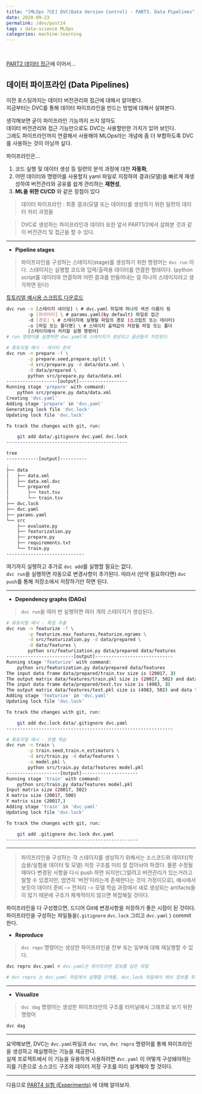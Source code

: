 ```yaml
---
title: "[MLOps 기초] DVC(Data Version Control) - PART3. Data Pipelines"
date: 2020-09-23
permalink: /dev/post14
tags : data-science MLOps
categories: machine-learning
---
```



<br>

[PART2 데이터 접근](https://heainlee.github.io/dev/post13)에 이어서… 

## 데이터 파이프라인 (Data Pipelines)

이전 포스팅까지는 데이터 버전관리와 접근에 대해서 알아봤다. <br>
지금부터는 DVC를 통해 데이터 파이프라인을 만드는 방법에 대해서 살펴본다.<br>

생각해보면 굳이 파이프라인 기능까지 쓰지 않아도 <br>
데이터 버전관리와 접근 기능만으로도  DVC는 사용할만한 가치가 있어 보인다.<br>
그래도 파이프라인까지 연결해서 사용해야 MLOps라는 개념에 좀 더 부합하도록 DVC를 사용하는 것이 아닐까 싶다.<br>

파이프라인은...
1. 코드 실행 및 데이터 생성 등 일련의 분석 과정에 대한 **자동화**, 
2. 어떤 데이터와 명령어를 사용할지 yaml 파일로 지정하여 결과(모델)를 빠르게 재생성하여 버전관리와 공유를 쉽게 관리하는 **재현성**, 
3. **ML을 위한 CI/CD** 와 같은 장점이 있다
 
> 데이터 파이프라인 : 최종 결과(모델 또는 데이터)를 생성하기 위한 일련의 데이터 처리 과정들

> DVC로 생성하는 파이프라인과 데이터 또한 앞서 PART1/2에서 살펴본 것과 같이 버전관리 및 접근을 할 수 있다.

---

- **Pipeline stages**

> 파이프라인을 구성하는 스테이지(stage)를 생성하기 위한 명령어는 `dvc run` 이다.
> 스테이지는 실행할 코드와 입력/출력용 데이터를 연결한 형태이다. (python script를 데이터와 연결하여 어떤 결과를 만들어내는 걸 하나의 스테이지라고 생각하면 된다) 

[튜토리얼 예시용 스크립트 다운로드](https://dvc.org/doc/start/data-pipelines#pipeline-stages)

```bash
dvc run -n [스테이지 네이밍] \ # dvc.yaml 파일에 하나의 섹션 이름이 됨
        -p [파라미터] \ # params.yaml(by default) 파일로 접근
        -d [경로] \ # 스테이지에 실행될 파일의 경로 (스크립트 또는 데이터) 
        -o [파일 또는 폴더명] \ # 스테이지 출력값이 저장될 파일 또는 폴더
        [스테이지에서 처리할 실행 명령어]
# run 명령어를 실행하면 dvc.yaml에 스테이지가 생성되고 옵션들이 저장된다

# 튜토리얼 예시 - 데이터 준비
dvc run -n prepare -f \
        -p prepare.seed,prepare.split \
        -d src/prepare.py -d data/data.xml \
        -O data/prepared \
        python src/prepare.py data/data.xml
-------------------[output]------------------
Running stage 'prepare' with command:                                 
	python src/prepare.py data/data.xml
Creating 'dvc.yaml'                                                                                                                                                                                     
Adding stage 'prepare' in 'dvc.yaml'
Generating lock file 'dvc.lock'
Updating lock file 'dvc.lock'

To track the changes with git, run:

	git add data/.gitignore dvc.yaml dvc.lock
---------------------------------------------

tree
------------[output]----------
.
├── data
│   ├── data.xml
│   ├── data.xml.dvc
│   └── prepared
│       ├── test.tsv
│       └── train.tsv
├── dvc.lock
├── dvc.yaml
├── params.yaml
└── src
    ├── evaluate.py
    ├── featurization.py
    ├── prepare.py
    ├── requirements.txt
    └── train.py
-----------------------------
```

여기까지 실행하고 추가로 `dvc add`를 실행할 필요는 없다. <br>
`dvc run`을 실행하면 자동으로 변경사항이 추가된다. 따라서 (만약 필요하다면)  `dvc push`를 통해 저장소에서 저장하기만 하면 된다. 

---

- **Dependency graphs (DAGs)**

> `dvc run`을 여러 번 실행하면 여러 개의 스테이지가 생성된다. 

```bash
# 튜토리얼 예시 - 특징 추출
dvc run -n featurize -f \
        -p featurize.max_features,featurize.ngrams \
        -d src/featurization.py -d data/prepared \
        -O data/features \
        python src/featurization.py data/prepared data/features
-------------------------[output]-----------------------------
Running stage 'featurize' with command:                               
	python src/featurization.py data/prepared data/features
The input data frame data/prepared/train.tsv size is (20017, 3)
The output matrix data/features/train.pkl size is (20017, 502) and data type is float64
The input data frame data/prepared/test.tsv size is (4983, 3)
The output matrix data/features/test.pkl size is (4983, 502) and data type is float64
Adding stage 'featurize' in 'dvc.yaml'                                                                                                                                                                  
Updating lock file 'dvc.lock'

To track the changes with git, run:

	git add dvc.lock data/.gitignore dvc.yaml
--------------------------------------------------------------

# 튜토리얼 예시 - 모델 학습
dvc run -n train \
        -p train.seed,train.n_estimators \
        -d src/train.py -d data/features \
        -o model.pkl \
        python src/train.py data/features model.pkl
--------------------[output]---------------------
Running stage 'train' with command:                                   
	python src/train.py data/features model.pkl
Input matrix size (20017, 502)
X matrix size (20017, 500)
Y matrix size (20017,)
Adding stage 'train' in 'dvc.yaml'                                    
Updating lock file 'dvc.lock'

To track the changes with git, run:

	git add .gitignore dvc.lock dvc.yaml
-------------------------------------------------
```
---

> 파이프라인을 구성하는 각 스테이지를 생성하기 위해서는 소스코드와 데이터(학습용/실험용 데이터 및 모델) 저장 구조를 미리 잘 잡아놔야 하겠다. 물론 수정될 때마다 변경된 사항을 다시 push 하면 되지만(그럴려고 버전관리가 있는거라고 말할 수 있겠지만, 엄연히 ‘버전’이라는게 존재한다는 것이 가정이므로), 예시에서 보듯이 데이터 준비 -> 전처리 -> 모델 학습 과정에서 새로 생성되는 artifacts들이 많기 때문에 구조가 체계적이지 않으면 복잡해질 것이다. 

파이프라인을 다 구성했으면, 드디어 Git에 변경사항을 저장하기 좋은 시점이 된 것이다. <br>
파이프라인을 구성하는 파일들을(`.gitignore` `dvc.lock` 그리고 `dvc.yaml` ) commit 한다.

- **Reproduce**

> `dvc repo`  명령어는 생성한 파이프라인을 전부 또는 일부에 대해 재실행할 수 있다.

```bash
dvc repro dvc.yaml # dvc.yaml은 파이프라인 정보를 담은 파일

# dvc repro 는 dvc.yaml 파일에서 실행할 단계를, dvc.lock 파일에서 해쉬 정보를 취하여 파이프라인을 재실행한다.

```
---

- **Visualize**

>  `dvc dag`  명령어는 생성한 파이프라인의 구조를 터미널에서 그래프로 보기 위한 명령어
```bash
dvc dag
```
---

요약해보면, DVC는 `dvc.yaml`파일과 `dvc run`, `dvc repro` 명령어를 통해 파이프라인을 생성하고 재실행하는 기능을 제공한다. <br>
실제 프로젝트에서 이 기능을 유용하게 사용하려면  `dvc.yaml` 이 어떻게 구성돼야하는지를 기준으로 소스코드 구조와 데이터 저장 구조를 미리 설계해야 할 것이다.

---


다음으로 [PART4 실험 (Experiments)](https://heainlee.github.io/dev/post15) 에 대해 알아보자. <br>


